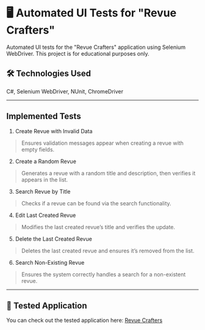 # 🖥️ Automated UI Tests for "Revue Crafters" 

Automated UI tests for the "Revue Crafters" application using Selenium WebDriver. This project is for educational purposes only.

## 🛠️  Technologies Used 
C#, Selenium WebDriver, NUnit, ChromeDriver  

---

## Implemented Tests

1. Create Revue with Invalid Data
> Ensures validation messages appear when creating a revue with empty fields.  
2. Create a Random Revue
> Generates a revue with a random title and description, then verifies it appears in the list.  
3. Search Revue by Title
> Checks if a revue can be found via the search functionality.  
4. Edit Last Created Revue  
> Modifies the last created revue’s title and verifies the update.  
5. Delete the Last Created Revue
> Deletes the last created revue and ensures it’s removed from the list.  
6. Search Non-Existing Revue  
> Ensures the system correctly handles a search for a non-existent revue.  

---
## 🔗 Tested Application
You can check out the tested application here: [Revue Crafters](https://d3s5nxhwblsjbi.cloudfront.net/)
